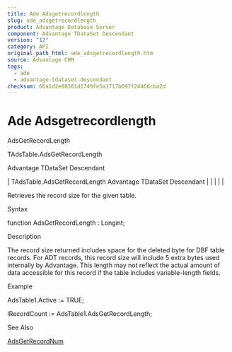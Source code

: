 ```yaml
---
title: Ade Adsgetrecordlength
slug: ade_adsgetrecordlength
product: Advantage Database Server
component: Advantage TDataSet Descendant
version: "12"
category: API
original_path_html: ade_adsgetrecordlength.htm
source: Advantage CHM
tags:
  - ade
  - advantage-tdataset-descendant
checksum: 66a1d2e08381d1749fe5a1717b697f2446dcba2d
---
```


# Ade Adsgetrecordlength

AdsGetRecordLength

TAdsTable.AdsGetRecordLength

Advantage TDataSet Descendant

| TAdsTable.AdsGetRecordLength  Advantage TDataSet Descendant |  |  |  |  |

Retrieves the record size for the given table.

Syntax

function AdsGetRecordLength : Longint;

Description

The record size returned includes space for the deleted byte for DBF table records. For ADT records, this record size will include 5 extra bytes used internally by Advantage. This length may not reflect the actual amount of data accessible for this record if the table includes variable-length fields.

Example

AdsTable1.Active := TRUE;

lRecordCount := AdsTable1.AdsGetRecordLength;

See Also

[AdsGetRecordNum](ade_adsgetrecordnum.md)
